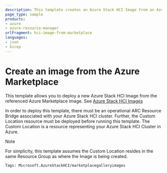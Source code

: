 ```yaml
---
description: This template creates an Azure Stack HCI Image from an Azure Marketplace Gallery Image. 
page_type: sample
products:
- azure
- azure-resource-manager
urlFragment: hci-image-from-marketplace
languages:
- json
- bicep
---
```

# Create an image from the Azure Marketplace

This template allows you to deploy a new Azure Stack HCI Image from the referenced Azure Marketplace image. See [Azure Stack HCI Images](/azure-stack/hci/manage/virtual-machine-image-azure-marketplace)

In order to deploy this template, there must be an operational ARC Resource Bridge associated with your Azure Stack HCI cluster. Further, the Custom Location resource must be deployed before running this template. The Custom Location is a resource representing your Azure Stack HCI Cluster in Azure. 

> [!NOTE]
> For simplicity, this template assumes the Custom Location resides in the same Resource Group as where the Image is being created. 

`Tags: Microsoft.AzureStackHCI/marketplacegalleryimages`
